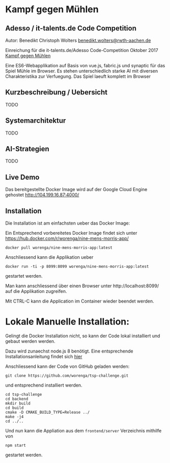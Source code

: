 # Kampf gegen Mühlen
## Adesso / it-talents.de Code Competition
Autor: Benedikt Christoph Wolters <benedikt.wolters@rwth-aachen.de>

Einreichung für die it-talents.de/Adesso Code-Competition Oktober 2017 [Kampf gegen Mühlen](https://www.it-talents.de/foerderung/code-competition/code-competition-02-2017)

Eine ES6-Webapplikation auf Basis von vue.js, fabric.js und synaptic für das Spiel Mühle im Browser. Es stehen unterschiedlich starke AI mit diversen Charakteristika zur Verfuegung. Das Spiel laeuft komplett im Browser


## Kurzbeschreibung / Uebersicht

TODO

## Systemarchitektur

TODO

## AI-Strategien

TODO

## Live Demo

Das bereitgestellte Docker Image wird auf der Google Cloud Engine gehostet http://104.199.16.87:4000/


## Installation

Die Installation ist am einfachsten ueber das Docker Image:

Ein Entsprechend vorbereitetes Docker Image findet sich unter https://hub.docker.com/r/worenga/nine-mens-morris-app/

```
docker pull worenga/nine-mens-morris-app:latest
```

Anschliessend kann die Applikation ueber
```
docker run -ti -p 8099:8099 worenga/nine-mens-morris-app:latest
```

gestartet werden.

Man kann anschliessend über einen Browser unter http://localhost:8099/ auf die Applikation zugreifen.

Mit CTRL-C kann die Application im Container wieder beendet werden.


# Lokale Manuelle Installation:

Gelingt die Docker Installation nicht, so kann der Code lokal installiert und gebaut werden werden.


Dazu wird zunaechst node.js 8 benötigt. Eine entsprechende Installationsanleitung findet sich [hier](https://nodejs.org/en/download/package-manager/)

Anschliessend kann der Code von GitHub geladen werden:
```
git clone https://github.com/worenga/tsp-challenge.git
```
und entsprechend installiert werden. 
```
cd tsp-challenge
cd backend
mkdir build
cd build
cmake -D CMAKE_BUILD_TYPE=Release ../
make -j4
cd ../..
```

Und nun kann die Appliation aus dem `frontend/server` Verzeichnis mithilfe von
```
npm start
```
gestartet werden.
